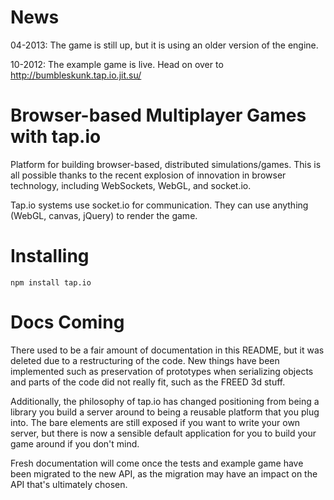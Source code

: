 News
====
04-2013: The game is still up, but it is using an older version of the engine.

10-2012: The example game is live. Head on over to http://bumbleskunk.tap.io.jit.su/ 

Browser-based Multiplayer Games with tap.io
===========================================
Platform for building browser-based, distributed simulations/games. This is all possible thanks to the recent 
explosion of innovation in browser technology, including WebSockets, WebGL, and socket.io.

Tap.io systems use socket.io for communication. They can use anything (WebGL, canvas, jQuery) to render the game.

Installing
==========
```
npm install tap.io
```

Docs Coming
===========
There used to be a fair amount of documentation in this README, but it was deleted due to a restructuring of the code. New things have been implemented
such as preservation of prototypes when serializing objects and parts of the code did not really fit, such as the FREED 3d stuff.

Additionally, the philosophy of tap.io has changed positioning from being a library you build a server around to being a reusable platform that you plug into. The
bare elements are still exposed if you want to write your own server, but there is now a sensible default application for you to build your game around
if you don't mind.

Fresh documentation will come once the tests and example game have been migrated to the new API, as the migration may have an impact on the API that's ultimately chosen.
